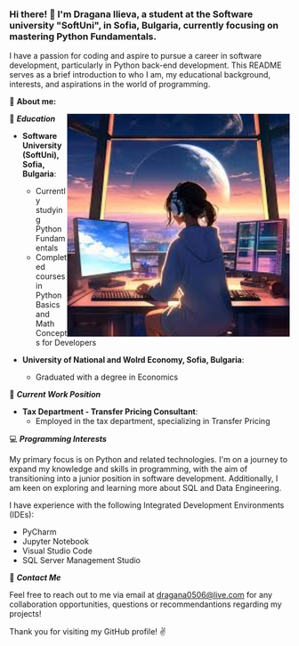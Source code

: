 ### Hi there! 👋 I'm Dragana Ilieva, a student at the Software university "SoftUni", in Sofia, Bulgaria, currently focusing on mastering Python Fundamentals. 

I have a passion for coding and aspire to pursue a career in software development, particularly in Python back-end development. This README serves as a brief introduction to who I am, my educational background, interests, and aspirations in the world of programming. 

:speech_balloon: **About me:**

<img align="right" width="400" height="400" src="/image_01_.jfif">

:blue_book: _**Education**_                           

- **Software University (SoftUni), Sofia, Bulgaria**:
  - Currently studying Python Fundamentals
  - Completed courses in Python Basics and Math Concepts for Developers

- **University of National and Wolrd Economy, Sofia, Bulgaria**:
  - Graduated with a degree in Economics 

:bank: _**Current Work Position**_
- **Tax Department - Transfer Pricing Consultant**:
  - Employed in the tax department, specializing in Transfer Pricing

:computer: _**Programming Interests**_

My primary focus is on Python and related technologies. I'm on a journey to expand my knowledge and skills in programming, with the aim of transitioning into a junior position in software development. 
Additionally, I am keen on exploring and learning more about SQL and Data Engineering.

I have experience with the following Integrated Development Environments (IDEs):
- PyCharm
- Jupyter Notebook
- Visual Studio Code
- SQL Server Management Studio

:email: _**Contact Me**_

Feel free to reach out to me via email at dragana0506@live.com for any collaboration opportunities, questions or recommendantions regarding my projects!

Thank you for visiting my GitHub profile! :v:

<!--
**Dimitrovska/Dimitrovska** is a ✨ _special_ ✨ repository because its `README.md` (this file) appears on your GitHub profile.
